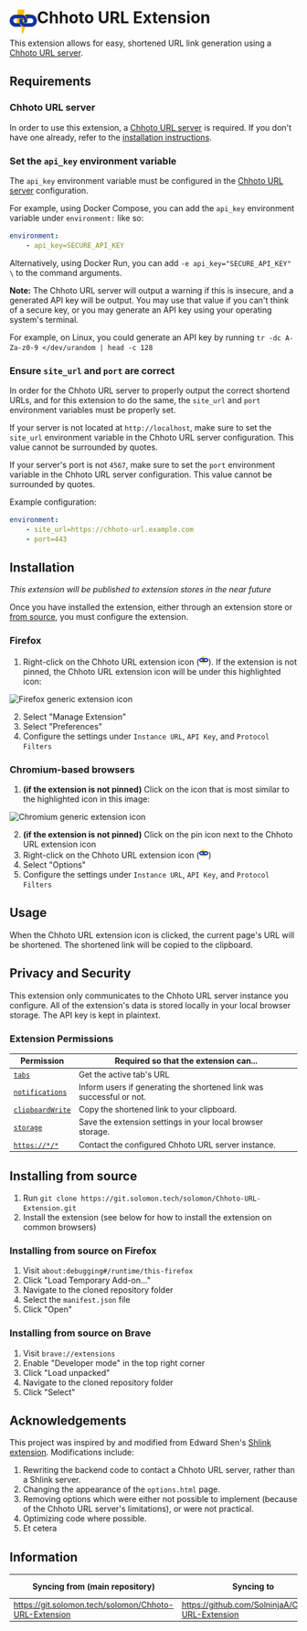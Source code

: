<div align="left">
    <img align="left" src="icons/chhoto-url-48.png">
    <h1>Chhoto URL Extension</h1>
</div>

This extension allows for easy, shortened URL link generation using a [Chhoto URL server][chhoto-github].

## Requirements
### Chhoto URL server
In order to use this extension, a [Chhoto URL server][chhoto-github] is required. If you don't have one already, refer to the [installation instructions][install-instructions].

### Set the `api_key` environment variable
The `api_key` environment variable must be configured in the [Chhoto URL server][chhoto-github] configuration.

For example, using Docker Compose, you can add the `api_key` environment variable under `environment:` like so:
```yaml
environment:
    - api_key=SECURE_API_KEY
```

Alternatively, using Docker Run, you can add `-e api_key="SECURE_API_KEY" \` to the command arguments.

**Note:** The Chhoto URL server will output a warning if this is insecure, and a generated API key will be output. You may use that value if you can't think of a secure key, or you may generate an API key using your operating system's terminal.

For example, on Linux, you could generate an API key by running `tr -dc A-Za-z0-9 </dev/urandom | head -c 128`

### Ensure `site_url` and `port` are correct
In order for the Chhoto URL server to properly output the correct shortend URLs, and for this extension to do the same, the `site_url` and `port` environment variables must be properly set.

If your server is not located at `http://localhost`, make sure to set the `site_url` environment variable in the Chhoto URL server configuration. This value cannot be surrounded by quotes.

If your server's port is not `4567`, make sure to set the `port` environment variable in the Chhoto URL server configuration. This value cannot be surrounded by quotes.

Example configuration:
```yaml
environment:
    - site_url=https://chhoto-url.example.com
    - port=443
```

## Installation
*This extension will be published to extension stores in the near future*

Once you have installed the extension, either through an extension store or [from source](#installing-from-source), you must configure the extension.

### Firefox
1. Right-click on the Chhoto URL extension icon (![Chhoto URL extension icon](icons/chhoto-url-16.png)). If the extension is not pinned, the Chhoto URL extension icon will be under this highlighted icon:

![Firefox generic extension icon](https://git.solomon.tech/solomon/Chhoto-URL-Extension/raw/branch/main/generic-extension-icon-firefox.png)

2. Select "Manage Extension"
3. Select "Preferences"
4. Configure the settings under `Instance URL`, `API Key`, and `Protocol Filters`

### Chromium-based browsers
1. **(if the extension is not pinned)** Click on the icon that is most similar to the highlighted icon in this image:

![Chromium generic extension icon](https://git.solomon.tech/solomon/Chhoto-URL-Extension/raw/branch/main/generic-extension-icon-chromium.png)

2. **(if the extension is not pinned)** Click on the pin icon next to the Chhoto URL extension icon
3. Right-click on the Chhoto URL extension icon (![Chhoto URL extension icon](icons/chhoto-url-16.png))
4. Select "Options"
5. Configure the settings under `Instance URL`, `API Key`, and `Protocol Filters`

## Usage
When the Chhoto URL extension icon is clicked, the current page's URL will be shortened. The shortened link will be copied to the clipboard.

## Privacy and Security
This extension only communicates to the Chhoto URL server instance you configure. All of the extension's data is stored locally in your local browser storage. The API key is kept in plaintext.

### Extension Permissions
| Permission                        | Required so that the extension can...                                |
| --------------------------------- | ---------------------------------------------------------------------|
| [`tabs`][tabs-api]                | Get the active tab's URL                                             |
| [`notifications`][notif-api]      | Inform users if generating the shortened link was successful or not. |
| [`clipboardWrite`][clipboard-api] | Copy the shortened link to your clipboard.                           |
| [`storage`][storage-api]          | Save the extension settings in your local browser storage.           |
| [`https://*/*`][host-permission]  | Contact the configured Chhoto URL server instance.                   |

## Installing from source
1. Run `git clone https://git.solomon.tech/solomon/Chhoto-URL-Extension.git`
2. Install the extension (see below for how to install the extension on common browsers)

### Installing from source on Firefox
1. Visit `about:debugging#/runtime/this-firefox`
2. Click "Load Temporary Add-on..."
3. Navigate to the cloned repository folder
4. Select the `manifest.json` file
5. Click "Open"

### Installing from source on Brave
1. Visit `brave://extensions`
2. Enable "Developer mode" in the top right corner
3. Click "Load unpacked"
4. Navigate to the cloned repository folder
5. Click "Select"

## Acknowledgements
This project was inspired by and modified from Edward Shen's [Shlink extension][shlink-extension]. Modifications include:
1. Rewriting the backend code to contact a Chhoto URL server, rather than a Shlink server.
2. Changing the appearance of the `options.html` page.
3. Removing options which were either not possible to implement (because of the Chhoto URL server's limitations), or were not practical.
4. Optimizing code where possible.
5. Et cetera

## Information
| Syncing from (main repository)                        | Syncing to                                        | Syncing every |
| ----------------------------------------------------- | ------------------------------------------------- | ------------- |
| https://git.solomon.tech/solomon/Chhoto-URL-Extension | https://github.com/SolninjaA/Chhoto-URL-Extension | 8 hours       |

[chhoto-github]: https://github.com/SinTan1729/chhoto-url
[install-instructions]: https://github.com/SinTan1729/chhoto-url#usage
[tabs-api]: https://developer.mozilla.org/en-US/docs/Mozilla/Add-ons/WebExtensions/API/tabs
[notif-api]: https://developer.mozilla.org/en-US/docs/Mozilla/Add-ons/WebExtensions/API/notifications
[clipboard-api]: https://developer.mozilla.org/en-US/docs/Mozilla/Add-ons/WebExtensions/API/clipboard
[storage-api]: https://developer.mozilla.org/en-US/docs/Mozilla/Add-ons/WebExtensions/API/storage
[host-permission]: https://developer.mozilla.org/en-US/docs/Mozilla/Add-ons/WebExtensions/manifest.json/permissions#host_permissions
[shlink-extension]: https://github.com/edward-shen/shlink